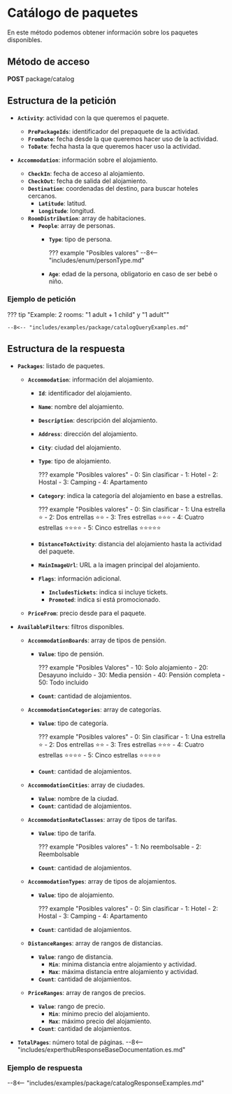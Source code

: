 # Catálogo de paquetes

En este método podemos obtener información sobre los paquetes disponibles.

## Método de acceso

**POST** package/catalog

## Estructura de la petición

- **``Activity``**: actividad con la que queremos el paquete.
    - **``PrePackageIds``**: identificador del prepaquete de la actividad.
    - **``FromDate``**: fecha desde la que queremos hacer uso de la actividad.
    - **``ToDate``**: fecha hasta la que queremos hacer uso la actividad.

- **``Accommodation``**: información sobre el alojamiento.
    - **``CheckIn``**: fecha de acceso al alojamiento.
    - **``CheckOut``**: fecha de salida del alojamiento.
    - **``Destination``**: coordenadas del destino, para buscar hoteles cercanos.
        - **``Latitude``**: latitud.
        - **``Longitude``**: longitud.
    - **``RoomDistribution``**: array de habitaciones.
        - **`People`**: array de personas.
            - **``Type``**: tipo de persona.

                ??? example "Posibles valores"
                    --8<-- "includes/enum/personType.md"

            - **``Age``**: edad de la persona, obligatorio en caso de ser bebé o niño.


### Ejemplo de petición

??? tip "Example: 2 rooms: "1 adult + 1 child" y "1 adult""

    --8<-- "includes/examples/package/catalogQueryExamples.md"

## Estructura de la respuesta

- **``Packages``**: listado de paquetes.
    - **``Accommodation``**: información del alojamiento.
        - **``Id``**: identificador del alojamiento.
        - **``Name``**: nombre del alojamiento.
        - **`Description`**: descripción del alojamiento.
        - **``Address``**: dirección del alojamiento.
        - **``City``**: ciudad del alojamiento.
        - **``Type``**: tipo de alojamiento.

            ??? example "Posibles valores"
                - 0: Sin clasificar
                - 1: Hotel
                - 2: Hostal
                - 3: Camping
                - 4: Apartamento

        - **``Category``**: indica la categoría del alojamiento en base a estrellas.

            ??? example "Posibles valores"
                - 0: Sin clasificar
                - 1: Una estrella :star:
                - 2: Dos entrellas :star::star:
                - 3: Tres estrellas :star::star::star:
                - 4: Cuatro estrellas :star::star::star::star:
                - 5: Cinco estrellas :star::star::star::star::star:

        - **``DistanceToActivity``**: distancia del alojamiento hasta la actividad del paquete.
        - **`MainImageUrl`**: URL a la imagen principal del alojamiento.
        - **`Flags`**: información adicional.
            - **`IncludesTickets`**: indica si incluye tickets.
            - **`Promoted`**: indica si está promocionado.

    - **``PriceFrom``**: precio desde para el paquete.

- **``AvailableFilters``**: filtros disponibles.
    - **``AccommodationBoards``**: array de tipos de pensión.
        - **``Value``**: tipo de pensión.

            ??? example "Posibles Valores"
                - 10: Solo alojamiento
                - 20: Desayuno incluido
                - 30: Media pensión
                - 40: Pensión completa
                - 50: Todo incluido

        - **``Count``**: cantidad de alojamientos.

    - **``AccommodationCategories``**: array de categorías.
        - **``Value``**: tipo de categoría.

            ??? example "Posibles valores"
                - 0: Sin clasificar
                - 1: Una estrella :star:
                - 2: Dos entrellas :star::star:
                - 3: Tres estrellas :star::star::star:
                - 4: Cuatro estrellas :star::star::star::star:
                - 5: Cinco estrellas :star::star::star::star::star:

        - **``Count``**: cantidad de alojamientos.

    - **``AccommodationCities``**: array de ciudades.
        - **``Value``**: nombre de la ciudad.
        - **``Count``**: cantidad de alojamientos.

    - **``AccommodationRateClasses``**: array de tipos de tarifas.
        - **``Value``**: tipo de tarifa.

            ??? example "Posibles valores"
                - 1: No reembolsable
                - 2: Reembolsable

        - **``Count``**: cantidad de alojamientos.

    - **``AccommodationTypes``**: array de tipos de alojamientos.
        - **``Value``**: tipo de alojamiento.

            ??? example "Posibles valores"
                - 0: Sin clasificar
                - 1: Hotel
                - 2: Hostal
                - 3: Camping
                - 4: Apartamento

        - **``Count``**: cantidad de alojamientos.

    - **``DistanceRanges``**: array de rangos de distancias.
        - **``Value``**: rango de distancia.
            - **``Min``**: mínima distancia entre alojamiento y actividad.
            - **``Max``**: máxima distancia entre alojamiento y actividad.
        - **``Count``**: cantidad de alojamientos.

    - **``PriceRanges``**: array de rangos de precios.
        - **``Value``**: rango de precio.
            - **``Min``**: mínimo precio del alojamiento.
            - **``Max``**: máximo precio del alojamiento.
        - **``Count``**: cantidad de alojamientos.

- **``TotalPages``**: número total de páginas.
--8<-- "includes/experthubResponseBaseDocumentation.es.md"

### Ejemplo de respuesta

--8<-- "includes/examples/package/catalogResponseExamples.md"
